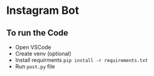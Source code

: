 # Instagram Bot

## To run the Code
- Open VSCode
- Create venv (optional)
- Install requirments ```pip install -r requirements.txt```
- Run ```post.py``` file 
 
